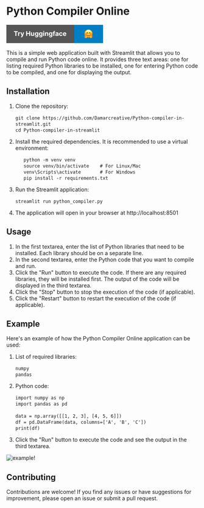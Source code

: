 # Python Compiler Online

[![Open In Huggingface](https://raw.githubusercontent.com/Damarcreative/Python-compiler-in-streamlit/b97f6920b7948ec27eb1089f617828bdc7d53dc8/assets/huggingface.svg)](https://huggingface.co/spaces/DamarJati/Python-Compiler)



This is a simple web application built with Streamlit that allows you to compile and run Python code online. It provides three text areas: one for listing required Python libraries to be installed, one for entering Python code to be compiled, and one for displaying the output.

## Installation
1. Clone the repository:
   ```shell
   git clone https://github.com/Damarcreative/Python-compiler-in-streamlit.git
   cd Python-compiler-in-streamlit
2. Install the required dependencies. It is recommended to use a virtual environment:
    ```shell
       python -m venv venv
       source venv/bin/activate    # For Linux/Mac
       venv\Scripts\activate       # For Windows
       pip install -r requirements.txt
3. Run the Streamlit application:
    ```shell
    streamlit run python_compiler.py
4. The application will open in your browser at http://localhost:8501

## Usage
1. In the first textarea, enter the list of Python libraries that need to be installed. Each library should be on a separate line.
2. In the second textarea, enter the Python code that you want to compile and run.
3. Click the "Run" button to execute the code. If there are any required libraries, they will be installed first. The output of the code will be displayed in the third textarea.
4. Click the "Stop" button to stop the execution of the code (if applicable).
5. Click the "Restart" button to restart the execution of the code (if applicable).

## Example
Here's an example of how the Python Compiler Online application can be used:
1. List of required libraries:
    ```shell
    numpy
    pandas
2. Python code:
    ```shell
    import numpy as np
    import pandas as pd
    
    data = np.array([[1, 2, 3], [4, 5, 6]])
    df = pd.DataFrame(data, columns=['A', 'B', 'C'])
    print(df)
3. Click the "Run" button to execute the code and see the output in the third textarea.

![example!](https://raw.githubusercontent.com/Damarcreative/Python-compiler-in-streamlit/main/assets/example.png "Streamlit run examle")

## Contributing
Contributions are welcome! If you find any issues or have suggestions for improvement, please open an issue or submit a pull request.

